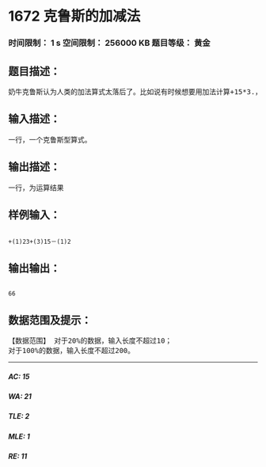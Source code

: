 # 1672 克鲁斯的加减法   
### 时间限制： 1 s     空间限制： 256000 KB     题目等级： 黄金  
## 题目描述：  

<pre>
奶牛克鲁斯认为人类的加法算式太落后了。比如说有时候想要用加法计算+15*3.，只能写成+15+15+15。真是浪费精力啊！于是，克鲁斯决定开发出一种新的加法算式。当然新的算式也是建立在原本算式的基础上的，不同就在于上式可以直接写成+++15，当然对于 －15*3这样的算式可以写成―――15。一段时间后，克鲁斯有被那无穷多个+－号雷到了，于是他又将这个算式改进了一下。比如+15*3又可以写成+(3)15，当然，－15*3等价于－(3)15.但是从上面可以看出，对于乘数较小的情况，如+++15这样的表述还是很方便的，于是在新的算式中还是保留了这种丑陋的形式。 对于算式还有做一点特殊的说明：+15*3转换成鲁克斯型算式时可以写成+++15或+(3)15，但是不可以写成++(2)15这样的形式。 对于算式23+15*3－2可以表示为以下几种形式： 23+++15－2 23+(3)15－2 +23+++15－2 +23+(3)15－2 +(1)23+(3)15－(1)2 不会出现如下几种形式： (1)23+++15－2 +23++(2)15－(1)2 23+++15－2+(0)100 23－(－3)15－2
</pre>
  
  
## 输入描述：  

<pre>
一行，一个克鲁斯型算式。
</pre>
  
  
## 输出描述：  

<pre>
一行，为运算结果
</pre>
  
  
## 样例输入：  

<pre><code>
+(1)23+(3)15－(1)2
</code></pre>
  
  
## 输出输出：  

<pre><code>
66
</code></pre>
  
  
## 数据范围及提示：  

<pre>
【数据范围】 对于20%的数据，输入长度不超过10；
对于100%的数据，输入长度不超过200。
</pre>
  
  
***  

##### AC: 15  
##### WA: 21  
##### TLE: 2  
##### MLE: 1  
##### RE: 11  
